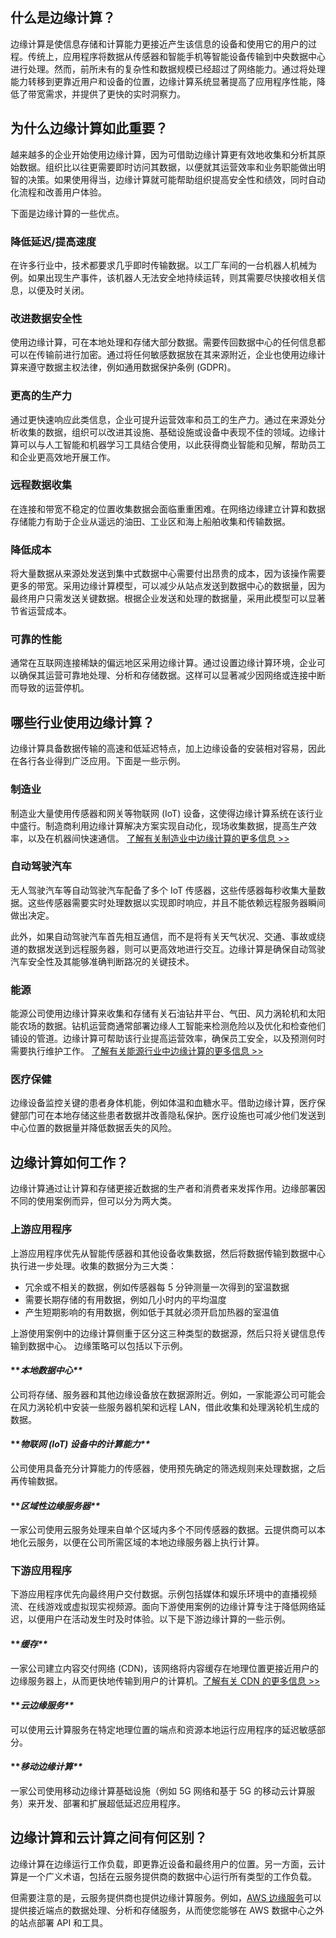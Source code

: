 ## 什么是边缘计算？

边缘计算是使信息存储和计算能力更接近产生该信息的设备和使用它的用户的过程。传统上，应用程序将数据从传感器和智能手机等智能设备传输到中央数据中心进行处理。然而，前所未有的复杂性和数据规模已经超过了网络能力。通过将处理能力转移到更靠近用户和设备的位置，边缘计算系统显著提高了应用程序性能，降低了带宽需求，并提供了更快的实时洞察力。 

## 为什么边缘计算如此重要？

越来越多的企业开始使用边缘计算，因为可借助边缘计算更有效地收集和分析其原始数据。组织比以往更需要即时访问其数据，以便就其运营效率和业务职能做出明智的决策。如果使用得当，边缘计算就可能帮助组织提高安全性和绩效，同时自动化流程和改善用户体验。

下面是边缘计算的一些优点。

### **降低延迟/提高速度**

在许多行业中，技术都要求几乎即时传输数据。以工厂车间的一台机器人机械为例。如果出现生产事件，该机器人无法安全地持续运转，则其需要尽快接收相关信息，以便及时关闭。

### **改进数据安全性**

使用边缘计算，可在本地处理和存储大部分数据。需要传回数据中心的任何信息都可以在传输前进行加密。通过将任何敏感数据放在其来源附近，企业也使用边缘计算来遵守数据主权法律，例如通用数据保护条例 (GDPR)。

###  

### **更高的生产力**

通过更快速响应此类信息，企业可提升运营效率和员工的生产力。通过在来源处分析收集的数据，组织可以改进其设施、基础设施或设备中表现不佳的领域。边缘计算可以与人工智能和机器学习工具结合使用，以此获得商业智能和见解，帮助员工和企业更高效地开展工作。 

### **远程数据收集**

在连接和带宽不稳定的位置收集数据会面临重重困难。在网络边缘建立计算和数据存储能力有助于企业从遥远的油田、工业区和海上船舶收集和传输数据。 

### **降低成本**

将大量数据从来源处发送到集中式数据中心需要付出昂贵的成本，因为该操作需要更多的带宽。采用边缘计算模型，可以减少从站点发送到数据中心的数据量，因为最终用户只需发送关键数据。根据企业发送和处理的数据量，采用此模型可以显著节省运营成本。 

### **可靠的性能**

通常在互联网连接稀缺的偏远地区采用边缘计算。通过设置边缘计算环境，企业可以确保其运营可靠地处理、分析和存储数据。这样可以显著减少因网络或连接中断而导致的运营停机。

## 哪些行业使用边缘计算？

边缘计算具备数据传输的高速和低延迟特点，加上边缘设备的安装相对容易，因此在各行各业得到广泛应用。下面是一些示例。

### **制造业**

制造业大量使用传感器和网关等物联网 (IoT) 设备，这使得边缘计算系统在该行业中盛行。制造商利用边缘计算解决方案实现自动化，现场收集数据，提高生产效率，以及在机器间快速通信。 [了解有关制造业中边缘计算的更多信息 >>](https://aws.amazon.com/manufacturing/)

### **自动驾驶汽车**

无人驾驶汽车等自动驾驶汽车配备了多个 IoT 传感器，这些传感器每秒收集大量数据。这些传感器需要实时处理数据以实现即时响应，并且不能依赖远程服务器瞬间做出决定。

此外，如果自动驾驶汽车首先相互通信，而不是将有关天气状况、交通、事故或绕道的数据发送到远程服务器，则可以更高效地进行交互。边缘计算是确保自动驾驶汽车安全性及其能够准确判断路况的关键技术。

### **能源**

能源公司使用边缘计算来收集和存储有关石油钻井平台、气田、风力涡轮机和太阳能农场的数据。钻机运营商通常部署边缘人工智能来检测危险以及优化和检查他们铺设的管道。边缘计算可帮助该行业提高运营效率，确保员工安全，以及预测何时需要执行维护工作。 [了解有关能源行业中边缘计算的更多信息 >>](https://aws.amazon.com/energy/solutions/)

### **医疗保健**

边缘设备监控关键的患者身体机能，例如体温和血糖水平。借助边缘计算，医疗保健部门可在本地存储这些患者数据并改善隐私保护。医疗设施也可减少他们发送到中心位置的数据量并降低数据丢失的风险。 

## 边缘计算如何工作？

边缘计算通过让计算和存储更接近数据的生产者和消费者来发挥作用。边缘部署因不同的使用案例而异，但可以分为两大类。

### **上游应用程序**

上游应用程序优先从智能传感器和其他设备收集数据，然后将数据传输到数据中心执行进一步处理。收集的数据分为三大类：

- 冗余或不相关的数据，例如传感器每 5 分钟测量一次得到的室温数据
- 需要长期存储的有用数据，例如几小时内的平均温度
- 产生短期影响的有用数据，例如低于其就必须开启加热器的室温值

上游使用案例中的边缘计算侧重于区分这三种类型的数据源，然后只将关键信息传输到数据中心。 边缘策略可以包括以下示例。

#### ***\**本地数据中心\*\****

公司将存储、服务器和其他边缘设备放在数据源附近。例如，一家能源公司可能会在风力涡轮机中安装一些服务器机架和远程 LAN，借此收集和处理涡轮机生成的数据。

#### ***\**物联网 (IoT) 设备中的计算能力\*\****

公司使用具备充分计算能力的传感器，使用预先确定的筛选规则来处理数据，之后再传输数据。

#### ***\**区域性边缘服务器\*\****

一家公司使用云服务处理来自单个区域内多个不同传感器的数据。云提供商可以本地化云服务，以便在公司所需区域的本地边缘服务器上执行计算。 

### **下游应用程序**

下游应用程序优先向最终用户交付数据。示例包括媒体和娱乐环境中的直播视频流、在线游戏或虚拟现实视频源。面向下游使用案例的边缘计算专注于降低网络延迟，以便用户在活动发生时及时体验。以下是下游边缘计算的一些示例。

#### ***\**缓存\*\****

一家公司建立内容交付网络 (CDN)，该网络将内容缓存在地理位置更接近用户的边缘服务器上，从而更快地传输到用户的计算机。[了解有关 CDN 的更多信息 >>](https://aws.amazon.com/what-is/cdn/?trk=faq_card)

#### ***\**云边缘服务\*\****

可以使用云计算服务在特定地理位置的端点和资源本地运行应用程序的延迟敏感部分。

#### ***\**移动边缘计算\*\****

一家公司使用移动边缘计算基础设施（例如 5G 网络和基于 5G 的移动云计算服务）来开发、部署和扩展超低延迟应用程序。

## 边缘计算和云计算之间有何区别？

边缘计算在边缘运行工作负载，即更靠近设备和最终用户的位置。另一方面，云计算是一个广义术语，包括在云服务提供商的数据中心运行所有类型的工作负载。

但需要注意的是，云服务提供商也提供边缘计算服务。例如，[AWS 边缘服务](https://aws.amazon.com/edge/)可以提供接近端点的数据处理、分析和存储服务，从而使您能够在 AWS 数据中心之外的站点部署 API 和工具。
